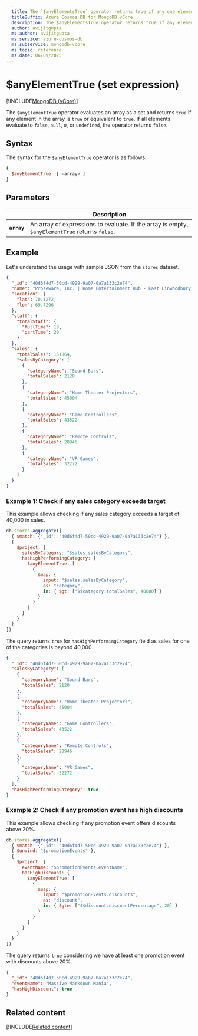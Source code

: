 ```yaml
---
  title: The `$anyElementsTrue` operator returns true if any one element in an array evaluate to true else returns false.
  titleSuffix: Azure Cosmos DB for MongoDB vCore
  description: The $anyElementsTrue operator returns true if any element evaluates to true in an array.
  author: avijitgupta
  ms.author: avijitgupta
  ms.service: azure-cosmos-db
  ms.subservice: mongodb-vcore
  ms.topic: reference
  ms.date: 06/09/2025
---
```


# $anyElementTrue (set expression)

[!INCLUDE[MongoDB (vCore)](~/reusable-content/ce-skilling/azure/includes/cosmos-db/includes/appliesto-mongodb-vcore.md)]

The `$anyElementTrue` operator evaluates an array as a set and returns `true` if any element in the array is `true` or equivalent to `true`. If all elements evaluate to `false`, `null`, `0`, or `undefined`, the operator returns `false`.

## Syntax

The syntax for the `$anyElementTrue` operator is as follows:

```javascript
{
  $anyElementTrue: [ <array> ]
}
```

## Parameters

| | Description |
| --- | --- |
| **`array`** | An array of expressions to evaluate. If the array is empty, `$anyElementTrue` returns `false`. |

## Example

Let's understand the usage with sample JSON from the `stores` dataset.

```json
{
  "_id": "40d6f4d7-50cd-4929-9a07-0a7a133c2e74",
  "name": "Proseware, Inc. | Home Entertainment Hub - East Linwoodbury",
  "location": {
    "lat": 70.1272,
    "lon": 69.7296
  },
  "staff": {
    "totalStaff": {
      "fullTime": 19,
      "partTime": 20
    }
  },
  "sales": {
    "totalSales": 151864,
    "salesByCategory": [
      {
        "categoryName": "Sound Bars",
        "totalSales": 2120
      },
      {
        "categoryName": "Home Theater Projectors",
        "totalSales": 45004
      },
      {
        "categoryName": "Game Controllers",
        "totalSales": 43522
      },
      {
        "categoryName": "Remote Controls",
        "totalSales": 28946
      },
      {
        "categoryName": "VR Games",
        "totalSales": 32272
      }
    ]
  }
}
```

### Example 1: Check if any sales category exceeds target

This example allows checking if any sales category exceeds a target of 40,000 in sales.

```javascript
db.stores.aggregate([
  { $match: {"_id": "40d6f4d7-50cd-4929-9a07-0a7a133c2e74"} },
  {
    $project: {
      salesByCategory: "$sales.salesByCategory",
      hasHighPerformingCategory: {
        $anyElementTrue: [
          {
            $map: {
              input: "$sales.salesByCategory",
              as: "category",
              in: { $gt: ["$$category.totalSales", 40000] }
            }
          }
        ]
      }
    }
  }
])
```

The query returns `true` for `hasHighPerformingCategory` field as sales for one of the categories is beyond 40,000.

```json
{
  "_id": "40d6f4d7-50cd-4929-9a07-0a7a133c2e74",
  "salesByCategory": [
    {
      "categoryName": "Sound Bars",
      "totalSales": 2120
    },
    {
      "categoryName": "Home Theater Projectors",
      "totalSales": 45004
    },
    {
      "categoryName": "Game Controllers",
      "totalSales": 43522
    },
    {
      "categoryName": "Remote Controls",
      "totalSales": 28946
    },
    {
      "categoryName": "VR Games",
      "totalSales": 32272
    }
  ],
  "hasHighPerformingCategory": true
}
```

### Example 2: Check if any promotion event has high discounts

This example allows checking if any promotion event offers discounts above 20%.

```javascript
db.stores.aggregate([
  { $match: {"_id": "40d6f4d7-50cd-4929-9a07-0a7a133c2e74"} },
  { $unwind: "$promotionEvents" },
  {
    $project: {
      eventName: "$promotionEvents.eventName",
      hasHighDiscount: {
        $anyElementTrue: [
          {
            $map: {
              input: "$promotionEvents.discounts",
              as: "discount",
              in: { $gte: ["$$discount.discountPercentage", 20] }
            }
          }
        ]
      }
    }
  }
])
```

The query returns `true` considering we have at least one promotion event with discounts above 20%.

```json
{
  "_id": "40d6f4d7-50cd-4929-9a07-0a7a133c2e74",
  "eventName": "Massive Markdown Mania",
  "hasHighDiscount": true
}
```

## Related content

[!INCLUDE[Related content](../includes/related-content.md)]